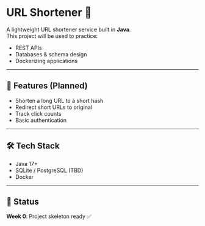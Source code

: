 # URL Shortener 🔗

A lightweight URL shortener service built in **Java**.  
This project will be used to practice:
- REST APIs
- Databases & schema design
- Dockerizing applications

---

## 🚀 Features (Planned)
- Shorten a long URL to a short hash
- Redirect short URLs to original
- Track click counts
- Basic authentication

---

## 🛠️ Tech Stack
- Java 17+
- SQLite / PostgreSQL (TBD)
- Docker

---

## 📌 Status
**Week 0**: Project skeleton ready ✅
